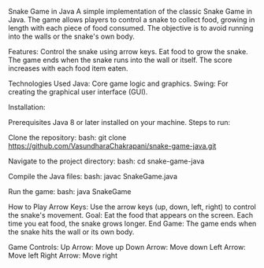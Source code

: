 Snake Game in Java
A simple implementation of the classic Snake Game in Java. The game allows players to control a snake to collect food, growing in length with each piece of food consumed. The objective is to avoid running into the walls or the snake's own body.

Features:
Control the snake using arrow keys.
Eat food to grow the snake.
The game ends when the snake runs into the wall or itself.
The score increases with each food item eaten.

Technologies Used
Java: Core game logic and graphics.
Swing: For creating the graphical user interface (GUI).

Installation:

Prerequisites
Java 8 or later installed on your machine.
Steps to run:

Clone the repository:
bash:
git clone https://github.com/VasundharaChakrapani/snake-game-java.git

Navigate to the project directory:
bash:
cd snake-game-java

Compile the Java files:
bash:
javac SnakeGame.java

Run the game:
bash:
java SnakeGame

How to Play
Arrow Keys: Use the arrow keys (up, down, left, right) to control the snake's movement.
Goal: Eat the food that appears on the screen. Each time you eat food, the snake grows longer.
End Game: The game ends when the snake hits the wall or its own body.

Game Controls:
Up Arrow: Move up
Down Arrow: Move down
Left Arrow: Move left
Right Arrow: Move right
